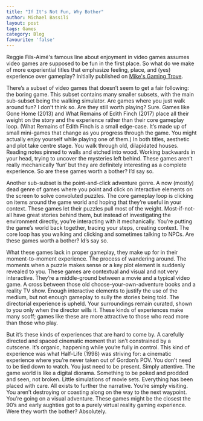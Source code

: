 ```yaml
---
title: "If It's Not Fun, Why Bother"
author: Michael Bassili
layout: post
tags: Games
category: Blog
favourite: 'false'
---
```


Reggie Fils-Aimé's famous line about enjoyment in video games assumes video games are supposed to be fun in the first place. So what do we make of more experiential titles that emphasize feeling, place, and (yes) experience over gameplay? Initially published on [Mike's Gaming Trove](https://laputanmachines.github.io/MikesGamingTrove/).

There’s a subset of video games that doesn’t seem to get a fair following: the boring game. This subset contains many smaller subsets, with the main sub-subset being the walking simulator. Are games where you just walk around fun? I don’t think so. Are they still worth playing? Sure. Games like Gone Home (2013) and What Remains of Edith Finch (2017) place all their weight on the story and the experience rather than their core gameplay loop. (What Remains of Edith Finch is a small edge-case. It’s made up of small mini-games that change as you progress through the game. You might actually enjoy yourself while playing one of them.) In both titles, aesthetic and plot take centre stage. You walk through old, dilapidated houses. Reading notes pinned to walls and etched into wood. Working backwards in your head, trying to uncover the mysteries left behind. These games aren’t really mechanically ‘fun’ but they are definitely interesting as a complete experience. So are these games worth a bother? I’d say so.

Another sub-subset is the point-and-click adventure genre. A now (mostly) dead genre of games where you point and click on interactive elements on the screen to solve convoluted puzzles. The core gameplay loop is clicking on items around the game world and hoping that they’re useful in your context. These games let their puzzles pull most of the weight. Most-if-not-all have great stories behind them, but instead of investigating the environment directly, you’re interacting with it mechanically. You’re putting the game’s world back together, tracing your steps, creating context. The core loop has you walking and clicking and sometimes talking to NPCs. Are these games worth a bother? Id’s say so.

What these games lack in proper gameplay, they make up for in their moment-to-moment experience. The process of wandering around. The moments when a puzzle makes sense or a key plot element is suddenly revealed to you. These games are contextual and visual and not very interactive. They’re a middle-ground between a movie and a typical video game. A cross between those old choose-your-own-adventure books and a reality TV show. Enough interactive elements to justify the use of the medium, but not enough gameplay to sully the stories being told. The directorial experience is upheld. Your surroundings remain curated, shown to you only when the director wills it. These kinds of experiences make many scoff; games like these are more attractive to those who read more than those who play.

But it’s these kinds of experiences that are hard to come by. A carefully directed and spaced cinematic moment that isn’t constrained by a cutscene. It’s organic, happening while you’re fully in control. This kind of experience was what Half-Life (1998) was striving for: a cinematic experience where you’re never taken out of Gordon’s POV. You don’t need to be tied down to watch. You just need to be present. Simply attentive. The game world is like a digital diorama. Something to be poked and prodded and seen, not broken. Little simulations of movie sets. Everything has been placed with care. All exists to further the narrative. You’re simply visiting. You aren’t destroying or coasting along on the way to the next waypoint. You’re going on a visual adventure. These games might be the closest the 90’s and early aughties got to a purely virtual reality gaming experience. Were they worth the bother? Absolutely.
